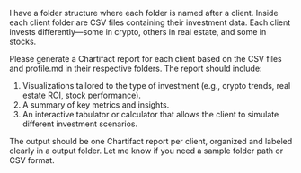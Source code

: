I have a folder structure where each folder is named after a client. Inside each client folder are CSV files containing their investment data. Each client invests differently—some in crypto, others in real estate, and some in stocks.

Please generate a Chartifact report for each client based on the CSV files and profile.md in their respective folders. The report should include:

1. Visualizations tailored to the type of investment (e.g., crypto trends, real estate ROI, stock performance).
2. A summary of key metrics and insights.
3. An interactive tabulator or calculator that allows the client to simulate different investment scenarios.

The output should be one Chartifact report per client, organized and labeled clearly in a output folder. Let me know if you need a sample folder path or CSV format.

